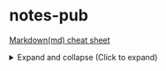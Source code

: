 # notes-pub

[Markdown(md) cheat sheet](https://github.com/adam-p/markdown-here/wiki/Markdown-Cheatsheet)

<details>
  <summary>Expand and collapse (Click to expand)</summary>
  Your content here...
  > markup like blockquote's should even work on github!
  more content here...
</details>
